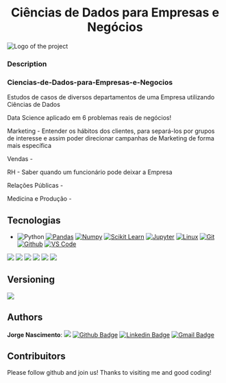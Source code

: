 <h1 align="center">Ciências de Dados para Empresas e Negócios</h1>

   ![Logo of the project](https://external-content.duckduckgo.com/iu/?u=https%3A%2F%2Ftse3.mm.bing.net%2Fth%3Fid%3DOIP.HQYx4obD2v2XKzj4F4aw2AHaC_%26pid%3DApi&f=1)
 
 
### Description

   ### Ciencias-de-Dados-para-Empresas-e-Negocios
   Estudos de casos de diversos departamentos de uma Empresa utilizando Ciências de Dados

  Data Science aplicado em 6 problemas reais de negócios! 

  Marketing - Entender os hábitos dos clientes, para separá-los por grupos de interesse e assim poder direcionar campanhas de Marketing de forma mais específica

  Vendas - 

  RH - Saber quando um funcionário pode deixar a Empresa

  Relações Públicas - 

  Medicina e Produção - 

## Tecnologias
<ul>
<li>
<img src="https://camo.githubusercontent.com/66827c53581cfee18c55618697d74a3c6167932d3c1980fba2019ef7a3e553b0/68747470733a2f2f696d672e736869656c64732e696f2f62616467652f2d507974686f6e2d626c61636b3f7374796c653d666c61742d737175617265266c6f676f3d507974686f6e" alt="Python" data-canonical-src="https://img.shields.io/badge/-Python-black?style=flat-square&amp;logo=Python" style="max-width:100%;"></a>
<a target="_blank" rel="noopener noreferrer" href="https://camo.githubusercontent.com/19aea5e38e7ed16327b6b5774becd0124d6cd1bf2ed9d4a884612c7550509591/68747470733a2f2f696d672e736869656c64732e696f2f62616467652f2d50616e6461732d626c61636b3f7374796c653d666c61742d737175617265266c6f676f3d50616e646173"><img src="https://camo.githubusercontent.com/19aea5e38e7ed16327b6b5774becd0124d6cd1bf2ed9d4a884612c7550509591/68747470733a2f2f696d672e736869656c64732e696f2f62616467652f2d50616e6461732d626c61636b3f7374796c653d666c61742d737175617265266c6f676f3d50616e646173" alt="Pandas" data-canonical-src="https://img.shields.io/badge/-Pandas-black?style=flat-square&amp;logo=Pandas" style="max-width:100%;"></a>
<a target="_blank" rel="noopener noreferrer" href="https://camo.githubusercontent.com/aac67c7c84ae44262f8fae37feb6598de0ca2f7f87cade7359492c8969aed846/68747470733a2f2f696d672e736869656c64732e696f2f62616467652f2d4e756d70792d626c61636b3f7374796c653d666c61742d737175617265266c6f676f3d4e756d7079"><img src="https://camo.githubusercontent.com/aac67c7c84ae44262f8fae37feb6598de0ca2f7f87cade7359492c8969aed846/68747470733a2f2f696d672e736869656c64732e696f2f62616467652f2d4e756d70792d626c61636b3f7374796c653d666c61742d737175617265266c6f676f3d4e756d7079" alt="Numpy" data-canonical-src="https://img.shields.io/badge/-Numpy-black?style=flat-square&amp;logo=Numpy" style="max-width:100%;"></a>
<a target="_blank" rel="noopener noreferrer" href="https://camo.githubusercontent.com/5c13e6bec9acbf009a3169e0c7c8cf758557b8fcbf4b6a55c659281ee18458cb/68747470733a2f2f696d672e736869656c64732e696f2f62616467652f2d5363696b69742532304c6561726e2d626c61636b3f7374796c653d666c61742d737175617265266c6f676f3d7363696b69742d6c6561726e"><img src="https://camo.githubusercontent.com/5c13e6bec9acbf009a3169e0c7c8cf758557b8fcbf4b6a55c659281ee18458cb/68747470733a2f2f696d672e736869656c64732e696f2f62616467652f2d5363696b69742532304c6561726e2d626c61636b3f7374796c653d666c61742d737175617265266c6f676f3d7363696b69742d6c6561726e" alt="Scikit Learn" data-canonical-src="https://img.shields.io/badge/-Scikit%20Learn-black?style=flat-square&amp;logo=scikit-learn" style="max-width:100%;"></a>
<a target="_blank" rel="noopener noreferrer" href="https://camo.githubusercontent.com/813b81ce8f5e635abd2e613a4db4b28244b0142e93b0a1a448b01915b203a022/68747470733a2f2f696d672e736869656c64732e696f2f62616467652f2d4a7570797465722d626c61636b3f7374796c653d666c61742d737175617265266c6f676f3d4a757079746572"><img src="https://camo.githubusercontent.com/813b81ce8f5e635abd2e613a4db4b28244b0142e93b0a1a448b01915b203a022/68747470733a2f2f696d672e736869656c64732e696f2f62616467652f2d4a7570797465722d626c61636b3f7374796c653d666c61742d737175617265266c6f676f3d4a757079746572" alt="Jupyter" data-canonical-src="https://img.shields.io/badge/-Jupyter-black?style=flat-square&amp;logo=Jupyter" style="max-width:100%;"></a>
<a target="_blank" rel="noopener noreferrer" href="https://camo.githubusercontent.com/98cab04b1fbe9d67fc8a05c663eea1c032c955cdf883e8e5e613372a239b658e/68747470733a2f2f696d672e736869656c64732e696f2f62616467652f2d4c696e75782d626c61636b3f7374796c653d666c61742d737175617265266c6f676f3d4c696e7578"><img src="https://camo.githubusercontent.com/98cab04b1fbe9d67fc8a05c663eea1c032c955cdf883e8e5e613372a239b658e/68747470733a2f2f696d672e736869656c64732e696f2f62616467652f2d4c696e75782d626c61636b3f7374796c653d666c61742d737175617265266c6f676f3d4c696e7578" alt="Linux" data-canonical-src="https://img.shields.io/badge/-Linux-black?style=flat-square&amp;logo=Linux" style="max-width:100%;"></a>
<a target="_blank" rel="noopener noreferrer" href="https://camo.githubusercontent.com/d0cb40f5f51c0a0e69d8ddae48e4426cbc2f193d1f11c59fc632859fd238b065/68747470733a2f2f696d672e736869656c64732e696f2f62616467652f2d4769742d626c61636b3f7374796c653d666c61742d737175617265266c6f676f3d476974"><img src="https://camo.githubusercontent.com/d0cb40f5f51c0a0e69d8ddae48e4426cbc2f193d1f11c59fc632859fd238b065/68747470733a2f2f696d672e736869656c64732e696f2f62616467652f2d4769742d626c61636b3f7374796c653d666c61742d737175617265266c6f676f3d476974" alt="Git" data-canonical-src="https://img.shields.io/badge/-Git-black?style=flat-square&amp;logo=Git" style="max-width:100%;"></a>
<a target="_blank" rel="noopener noreferrer" href="https://camo.githubusercontent.com/2736209d724b062040988b6689444bbe0fa59b96b011c3709f98a993bbc1a29d/68747470733a2f2f696d672e736869656c64732e696f2f62616467652f2d4769746875622d626c61636b3f7374796c653d666c61742d737175617265266c6f676f3d476974687562"><img src="https://camo.githubusercontent.com/2736209d724b062040988b6689444bbe0fa59b96b011c3709f98a993bbc1a29d/68747470733a2f2f696d672e736869656c64732e696f2f62616467652f2d4769746875622d626c61636b3f7374796c653d666c61742d737175617265266c6f676f3d476974687562" alt="Github" data-canonical-src="https://img.shields.io/badge/-Github-black?style=flat-square&amp;logo=Github" style="max-width:100%;"></a>
<a target="_blank" rel="noopener noreferrer" href="https://camo.githubusercontent.com/99fe9f924df31a3722f821e3220fe3a7db01fd4ce09c3f01fd922661540a98c7/68747470733a2f2f696d672e736869656c64732e696f2f62616467652f2d5653253230436f64652d626c61636b3f7374796c653d666c61742d737175617265266c6f676f3d76697375616c2d73747564696f2d636f6465"><img src="https://camo.githubusercontent.com/99fe9f924df31a3722f821e3220fe3a7db01fd4ce09c3f01fd922661540a98c7/68747470733a2f2f696d672e736869656c64732e696f2f62616467652f2d5653253230436f64652d626c61636b3f7374796c653d666c61742d737175617265266c6f676f3d76697375616c2d73747564696f2d636f6465" alt="VS Code" data-canonical-src="https://img.shields.io/badge/-VS%20Code-black?style=flat-square&amp;logo=visual-studio-code" style="max-width:100%;"></a></p>
</li>
</ul>

<img src="https://img.shields.io/badge/repository-Ci%C3%AAncias%20de%20Dados%20para%20Empresas%20e%20Neg%C3%B3cios-red" />
 
 <img src="https://img.shields.io/github/issues/Jg-Nascimento/Ciencias-de-Dados-para-Empresas-e-Negocios" />
 
<img src="https://img.shields.io/github/forks/Jg-Nascimento/Ciencias-de-Dados-para-Empresas-e-Negocios" />

<img src="https://img.shields.io/github/stars/Jg-Nascimento/Ciencias-de-Dados-para-Empresas-e-Negocios" />

<img src="https://img.shields.io/github/license/Jg-Nascimento/Ciencias-de-Dados-para-Empresas-e-Negocios" />

<img src="https://img.shields.io/twitter/url?url=https%3A%2F%2Fgithub.com%2FJg-Nascimento%2FCiencias-de-Dados-para-Empresas-e-Negocios" />

## Versioning
 
<img src="https://img.shields.io/badge/version-1.0.0-yellowgreen"/>
 
 
## Authors

 **Jorge Nascimento**: <img src="https://img.shields.io/badge/git-Jg--Nascimento-blue" />
 [![Github Badge](https://img.shields.io/badge/-Github-000?style=flat-square&logo=Github&logoColor=white&link=https://github.com/Jg-Nascimento/)](https://github.com/Jg-Nascimento/)
[![Linkedin Badge](https://img.shields.io/badge/-LinkedIn-blue?style=flat-square&logo=Linkedin&logoColor=white&link=https://www.linkedin.com/in/jorge-nascimento-a59a95a1/)](https://www.linkedin.com/in/jorge-nascimento-a59a95a1/)
[![Gmail Badge](https://img.shields.io/badge/-Gmail-c14438?style=flat-square&logo=Gmail&logoColor=white&link=mailto:j.luiznasciement@gmail.com)](mailto:j.luiznasciement@gmail.com)

## Contribuitors
 
Please follow github and join us!
Thanks to visiting me and good coding!


